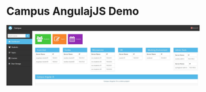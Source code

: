 # Campus AngulajJS Demo


![FE](./doc/fe-angularjs.jpg)


[Ng Table]: <https://github.com/saan1984/NgTableDemo>